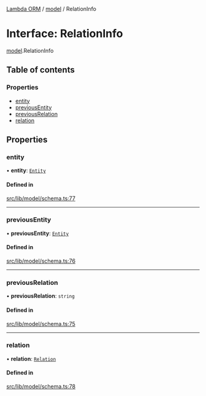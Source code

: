 [Lambda ORM](../README.md) / [model](../modules/model.md) / RelationInfo

# Interface: RelationInfo

[model](../modules/model.md).RelationInfo

## Table of contents

### Properties

- [entity](model.RelationInfo.md#entity)
- [previousEntity](model.RelationInfo.md#previousentity)
- [previousRelation](model.RelationInfo.md#previousrelation)
- [relation](model.RelationInfo.md#relation)

## Properties

### entity

• **entity**: [`Entity`](model.Entity.md)

#### Defined in

[src/lib/model/schema.ts:77](https://github.com/FlavioLionelRita/lambdaorm/blob/0fd718a/src/lib/model/schema.ts#L77)

___

### previousEntity

• **previousEntity**: [`Entity`](model.Entity.md)

#### Defined in

[src/lib/model/schema.ts:76](https://github.com/FlavioLionelRita/lambdaorm/blob/0fd718a/src/lib/model/schema.ts#L76)

___

### previousRelation

• **previousRelation**: `string`

#### Defined in

[src/lib/model/schema.ts:75](https://github.com/FlavioLionelRita/lambdaorm/blob/0fd718a/src/lib/model/schema.ts#L75)

___

### relation

• **relation**: [`Relation`](model.Relation.md)

#### Defined in

[src/lib/model/schema.ts:78](https://github.com/FlavioLionelRita/lambdaorm/blob/0fd718a/src/lib/model/schema.ts#L78)
